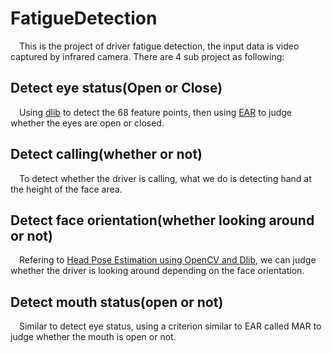 # FatigueDetection
&emsp;This is the project of driver fatigue detection, the input data is video captured by infrared camera. There are 4 sub project as following:

## Detect eye status(Open or Close)
&emsp;Using [dlib](https://github.com/davisking/dlib) to detect the 68 feature points, then using [EAR](http://cmp.felk.cvut.cz/ftp/articles/cech/Soukupova-CVWW-2016.pdf) to judge whether the eyes are open or closed.

## Detect calling(whether or not)
&emsp;To detect whether the driver is calling, what we do is detecting hand at the height of the face area.

## Detect face orientation(whether looking around or not)
&emsp;Refering to [Head Pose Estimation using OpenCV and Dlib](https://www.learnopencv.com/head-pose-estimation-using-opencv-and-dlib/), we can judge whether the driver is looking around depending on the face orientation.

## Detect mouth status(open or not)
&emsp;Similar to detect eye status, using a criterion similar to EAR called MAR to judge whether the mouth is open or not.
